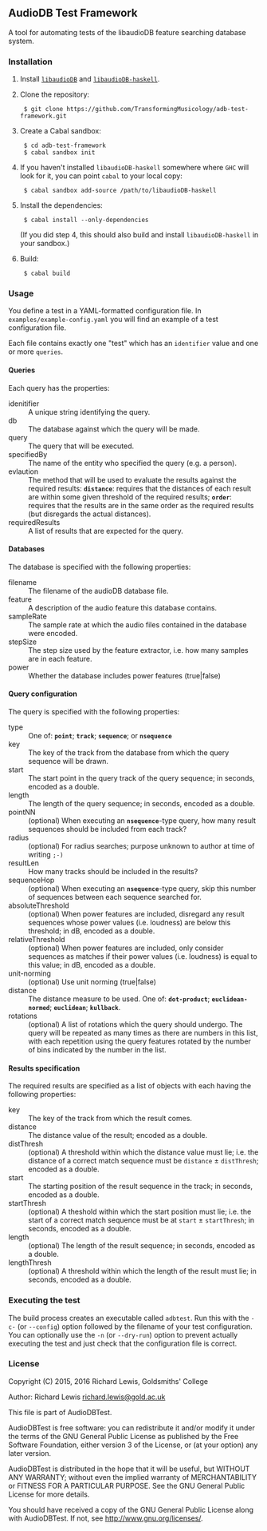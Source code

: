 ## AudioDB Test Framework

A tool for automating tests of the libaudioDB feature searching
database system.

### Installation

1. Install [`libaudioDB`](https://github.com/TransformingMusicology/libaudioDB) and [`libaudioDB-haskell`](https://github.com/TransformingMusicology/libaudioDB-haskell).

2. Clone the repository:

        $ git clone https://github.com/TransformingMusicology/adb-test-framework.git

3. Create a Cabal sandbox:

        $ cd adb-test-framework
        $ cabal sandbox init

4. If you haven't installed `libaudioDB-haskell` somewhere where `GHC`
   will look for it, you can point `cabal` to your local copy:

        $ cabal sandbox add-source /path/to/libaudioDB-haskell

5. Install the dependencies:

        $ cabal install --only-dependencies

   (If you did step 4, this should also build and install
   `libaudioDB-haskell` in your sandbox.)

6. Build:

        $ cabal build

### Usage

You define a test in a YAML-formatted configuration file. In
`examples/example-config.yaml` you will find an example of a test
configuration file.

Each file contains exactly one "test" which has an `identifier` value
and one or more `queries`.

#### Queries

Each query has the properties:

<dl>
  <dt>idenitifier</dt>
  <dd>A unique string identifying the query.</dd>
  <dt>db</dt>
  <dd>The database against which the query will be made.</dd>
  <dt>query</dt>
  <dd>The query that will be executed.</dd>
  <dt>specifiedBy</dt>
  <dd>The name of the entity who specified the query (e.g. a person).</dd>
  <dt>evlaution</dt>
  <dd>The method that will be used to evaluate the results against the required results: <strong><code>distance</code></strong>: requires that the distances of each result are within some given threshold of the required results; <strong><code>order</code></strong>: requires that the results are in the same order as the required results (but disregards the actual distances).</dd>
  <dt>requiredResults</dt>
  <dd>A list of results that are expected for the query.</dd>
</dl>

#### Databases

The database is specified with the following properties:

<dl>
  <dt>filename</dt>
  <dd>The filename of the audioDB database file.</dd>
  <dt>feature</dt>
  <dd>A description of the audio feature this database contains.</dd>
  <dt>sampleRate</dt>
  <dd>The sample rate at which the audio files contained in the database were encoded.</dd>
  <dt>stepSize</dt>
  <dd>The step size used by the feature extractor, i.e. how many samples are in each feature.</dd>
  <dt>power</dt>
  <dd>Whether the database includes power features (true|false)</dd>
</dl>

#### Query configuration

The query is specified with the following properties:

<dl>
  <dt>type</dt>
  <dd>One of: <strong><code>point</code></strong>; <strong><code>track</code></strong>; <strong><code>sequence</code></strong>; or <strong><code>nsequence</code></strong></dd>
  <dt>key</dt>
  <dd>The key of the track from the database from which the query sequence will be drawn.</dd>
  <dt>start</dt>
  <dd>The start point in the query track of the query sequence; in seconds, encoded as a double.</dd>
  <dt>length</dt>
  <dd>The length of the query sequence; in seconds, encoded as a double.</dd>
  <dt>pointNN</dt>
  <dd>(optional) When executing an <strong><code>nsequence</code></strong>-type query, how many result sequences should be included from each track?</dd>
  <dt>radius</dt>
  <dd>(optional) For radius searches; purpose unknown to author at time of writing <code>;-)</code></dd>
  <dt>resultLen</dt>
  <dd>How many tracks should be included in the results?</dd>
  <dt>sequenceHop</dt>
  <dd>(optional) When executing an <strong><code>nsequence</code></strong>-type query, skip this number of sequences between each sequence searched for.</dd>
  <dt>absoluteThreshold</dt>
  <dd>(optional) When power features are included, disregard any result sequences whose power values (i.e. loudness) are below this threshold; in dB, encoded as a double.</dd>
  <dt>relativeThreshold</dt>
  <dd>(optional) When power features are included, only consider sequences as matches if their power values (i.e. loudness) is equal to this value; in dB, encoded as a double.</dd>
  <dt>unit-norming</dt>
  <dd>(optional) Use unit norming (true|false)</dd>
  <dt>distance</dt>
  <dd>The distance measure to be used. One of: <strong><code>dot-product</code></strong>; <strong><code>euclidean-normed</code></strong>; <strong><code>euclidean</code></strong>; <strong><code>kullback</code></strong>.</dd>
  <dt>rotations</dt>
  <dd>(optional) A list of rotations which the query should undergo. The query will be repeated as many times as there are numbers in this list, with each repetition using the query features rotated by the number of bins indicated by the number in the list.</dd>
</dl>

#### Results specification

The required results are specified as a list of objects with each having the following properties:

<dl>
  <dt>key</dt>
  <dd>The key of the track from which the result comes.</dd>
  <dt>distance</dt>
  <dd>The distance value of the result; encoded as a double.</dd>
  <dt>distThresh</dt>
  <dd>(optional) A threshold within which the distance value must lie; i.e. the distance of a correct match sequence must be <code>distance</code> ± <code>distThresh</code>; encoded as a double.</dd>
  <dt>start</dt>
  <dd>The starting position of the result sequence in the track; in seconds, encoded as a double.</dd>
  <dt>startThresh</dt>
  <dd>(optional) A theshold within which the start position must lie; i.e. the start of a correct match sequence must be at <code>start</code> ± <code>startThresh</code>; in seconds, encoded as a double.</dd>
  <dt>length</dt>
  <dd>(optional) The length of the result sequence; in seconds, encoded as a double.</dd>
  <dt>lengthThresh</dt>
  <dd>(optional) A threshold within which the length of the result must lie; in seconds, encoded as a double.</dd>
</dl>

### Executing the test

The build process creates an executable called `adbtest`. Run this
with the `-c-` (or `--config`) option followed by the filename of your
test configuration. You can optionally use the `-n` (or `--dry-run`)
option to prevent actually executing the test and just check that the
configuration file is correct.

### License

Copyright (C) 2015, 2016 Richard Lewis, Goldsmiths' College

Author: Richard Lewis <richard.lewis@gold.ac.uk>

This file is part of AudioDBTest.

AudioDBTest is free software: you can redistribute it and/or modify it
under the terms of the GNU General Public License as published by the
Free Software Foundation, either version 3 of the License, or (at your
option) any later version.

AudioDBTest is distributed in the hope that it will be useful, but
WITHOUT ANY WARRANTY; without even the implied warranty of
MERCHANTABILITY or FITNESS FOR A PARTICULAR PURPOSE.  See the GNU
General Public License for more details.

You should have received a copy of the GNU General Public License
along with AudioDBTest. If not, see <http://www.gnu.org/licenses/>.
